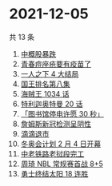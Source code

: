 # 2021-12-05

共 13 条

<!-- BEGIN ZHIHUSEARCH -->
<!-- 最后更新时间 Sun Dec 05 2021 03:09:28 GMT+0800 (China Standard Time) -->
1. [中概股暴跌](https://www.zhihu.com/search?q=中概股)
1. [青春痘座疮要有疫苗了](https://www.zhihu.com/search?q=青春痘疫苗)
1. [一人之下 4 大结局](https://www.zhihu.com/search?q=一人之下4)
1. [国王排名第八集](https://www.zhihu.com/search?q=国王排名)
1. [海贼王 1034 话](https://www.zhihu.com/search?q=海贼王)
1. [特利迦奥特曼 20 话](https://www.zhihu.com/search?q=特利迦奥特曼)
1. [「图书馆停电许愿 30 秒」](https://www.zhihu.com/search?q=图书馆停电30秒原文)
1. [詹姆斯新冠检测呈阴性](https://www.zhihu.com/search?q=詹姆斯)
1. [滴滴退市](https://www.zhihu.com/search?q=滴滴)
1. [冬奥会计划 2 月 4 日开幕 ](https://www.zhihu.com/search?q=冬奥会开幕)
1. [中老铁路老挝段完工](https://www.zhihu.com/search?q=中老铁路)
1. [周琦 NBL 常规赛首战 8+5](https://www.zhihu.com/search?q=周琦)
1. [勇士终结太阳 18 连胜](https://www.zhihu.com/search?q=勇士)
<!-- END ZHIHUSEARCH -->
